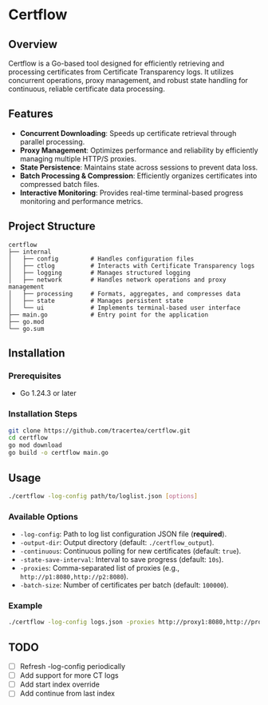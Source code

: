 # Certflow

## Overview

Certflow is a Go-based tool designed for efficiently retrieving and processing certificates from Certificate Transparency logs. It utilizes concurrent operations, proxy management, and robust state handling for continuous, reliable certificate data processing.

## Features

* **Concurrent Downloading**: Speeds up certificate retrieval through parallel processing.
* **Proxy Management**: Optimizes performance and reliability by efficiently managing multiple HTTP/S proxies.
* **State Persistence**: Maintains state across sessions to prevent data loss.
* **Batch Processing & Compression**: Efficiently organizes certificates into compressed batch files.
* **Interactive Monitoring**: Provides real-time terminal-based progress monitoring and performance metrics.

## Project Structure

```
certflow
├── internal
│   ├── config         # Handles configuration files
│   ├── ctlog          # Interacts with Certificate Transparency logs
│   ├── logging        # Manages structured logging
│   ├── network        # Handles network operations and proxy management
│   ├── processing     # Formats, aggregates, and compresses data
│   ├── state          # Manages persistent state
│   └── ui             # Implements terminal-based user interface
├── main.go            # Entry point for the application
├── go.mod
└── go.sum
```

## Installation

### Prerequisites

* Go 1.24.3 or later

### Installation Steps

```bash
git clone https://github.com/tracertea/certflow.git
cd certflow
go mod download
go build -o certflow main.go
```

## Usage

```bash
./certflow -log-config path/to/loglist.json [options]
```

### Available Options

* `-log-config`: Path to log list configuration JSON file (**required**).
* `-output-dir`: Output directory (default: `./certflow_output`).
* `-continuous`: Continuous polling for new certificates (default: `true`).
* `-state-save-interval`: Interval to save progress (default: `10s`).
* `-proxies`: Comma-separated list of proxies (e.g., `http://p1:8080,http://p2:8080`).
* `-batch-size`: Number of certificates per batch (default: `100000`).

### Example

```bash
./certflow -log-config logs.json -proxies http://proxy1:8080,http://proxy2:8080
```

## TODO
- [ ] Refresh -log-config periodically
- [ ] Add support for more CT logs
- [ ] Add start index override 
- [ ] Add continue from last index